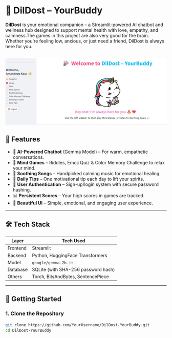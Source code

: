 # 💖 DilDost – YourBuddy

**DilDost** is your emotional companion – a Streamlit-powered AI chatbot and wellness hub designed to support mental health with love, empathy, and calmness.The games in this project are also very good for the brain. Whether you're feeling low, anxious, or just need a friend, DilDost is always here for you.

![logo](https://github.com/Amanshergill1/DilDost-YourBuddy/blob/main/DilDost%20-%20Copy/file.3.jpg)
---

## 🌟 Features

- 🤖 **AI-Powered Chatbot** (Gemma Model) – For warm, empathetic conversations.
- 🧠 **Mind Games** – Riddles, Emoji Quiz & Color Memory Challenge to relax your mind.
- 🎵 **Soothing Songs** – Handpicked calming music for emotional healing.
- 📌 **Daily Tips** – One motivational tip each day to lift your spirits.
- 🔐 **User Authentication** – Sign-up/login system with secure password hashing.
- 📊 **Persistent Scores** – Your high scores in games are tracked.
- 🧸 **Beautiful UI** – Simple, emotional, and engaging user experience.

---

## 🛠 Tech Stack

| Layer     | Tech Used                          |
|-----------|------------------------------------|
| Frontend  | Streamlit                          |
| Backend   | Python, HuggingFace Transformers   |
| Model     | `google/gemma-2b-it`               |
| Database  | SQLite (with SHA-256 password hash)|
| Others    | Torch, BitsAndBytes, SentencePiece |

---

## 🚀 Getting Started

### 1. Clone the Repository

```bash
git clone https://github.com/YourUsername/DilDost-YourBuddy.git
cd DilDost-YourBuddy
